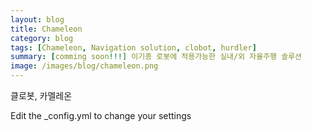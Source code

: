 ```yaml
---
layout: blog
title: Chameleon 
category: blog
tags: [Chameleon, Navigation solution, clobot, hurdler]  
summary: [comming soon!!!] 이기종 로봇에 적용가능한 실내/외 자율주행 솔루션
image: /images/blog/chameleon.png
---
```


클로봇, 카멜레온


Edit the _config.yml to change your settings
